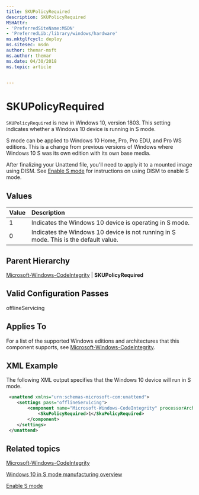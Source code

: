 ```yaml
---
title: SKUPolicyRequired
description: SKUPolicyRequired
MSHAttr:
- 'PreferredSiteName:MSDN'
- 'PreferredLib:/library/windows/hardware'
ms.mktglfcycl: deploy
ms.sitesec: msdn
author: themar-msft
ms.author: themar
ms.date: 04/30/2018
ms.topic: article


---
```

# SKUPolicyRequired

`SKUPolicyRequired` is new in Windows 10, version 1803. This setting indicates whether a Windows 10 device is running in S mode.

S mode can be applied to Windows 10 Home, Pro, Pro EDU, and Pro WS editions. This is a change from previous versions of Windows where Windows 10 S was its own edition with its own base media.

After finalizing your Unattend file, you'll need to apply it to a mounted image using DISM. See [Enable S mode](https://docs.microsoft.com/en-us/windows-hardware/manufacture/desktop/windows-10-s-enable-s-mode) for instructions on using DISM to enable S mode.

## Values

| Value             | Description                                                                      |
|:------------------|:---------------------------------------------------------------------------------|
| 1                 | Indicates the Windows 10 device is operating in S mode.                          |
| 0                 | Indicates the Windows 10 device is not running in S mode. This is the default value.  |

## Parent Hierarchy

[Microsoft-Windows-CodeIntegrity](microsoft-windows-codeintegrity.md) | **SKUPolicyRequired**

## Valid Configuration Passes

offlineServicing

## Applies To

For a list of the supported Windows editions and architectures that this component supports, see [Microsoft-Windows-CodeIntegrity](microsoft-windows-codeintegrity.md).

## XML Example

The following XML output specifies that the Windows 10 device will run in S mode.

```XML
 <unattend xmlns="urn:schemas-microsoft-com:unattend">
    <settings pass="offlineServicing">
        <component name="Microsoft-Windows-CodeIntegrity" processorArchitecture="amd64" publicKeyToken="31bf39567ab364e25" language="neutral" versionScope="nonSxS" xmlns:wcm="http://schemas.microsoft.com/WMIConfig/2002/State" xmlns:xsi="http://www.w3.org/2001/XMLSchema-instance">
            <SkuPolicyRequired>1</SkuPolicyRequired>
        </component>
    </settings>
 </unattend>
```

## Related topics

[Microsoft-Windows-CodeIntegrity](microsoft-windows-codeintegrity.md)

[Windows 10 in S mode manufacturing overview](https://docs.microsoft.com/en-us/windows-hardware/manufacture/desktop/windows-10-s-overview)

[Enable S mode](https://docs.microsoft.com/en-us/windows-hardware/manufacture/desktop/windows-10-s-enable-s-mode)
